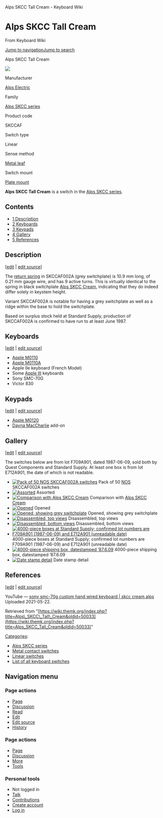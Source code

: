 Alps SKCC Tall Cream - Keyboard Wiki

Alps SKCC Tall Cream
====================

From Keyboard Wiki 

[Jump to navigation](https://wiki.themk.org/index.php/Alps_SKCC_Tall_Cream#column-one)[Jump to search](https://wiki.themk.org/index.php/Alps_SKCC_Tall_Cream#searchInput)

Alps SKCC Tall Cream

[![](https://wiki.themk.org/images/thumb/6/6c/Alps_SKCCAF_--_angled.jpg/500px-Alps_SKCCAF_--_angled.jpg)](https://wiki.themk.org/index.php/File:Alps_SKCCAF_--_angled.jpg)

Manufacturer

[Alps Electric](https://wiki.themk.org/index.php/Alps_Electric "Alps Electric")

Family

[Alps SKCC series](https://wiki.themk.org/index.php/Alps_SKCC_series "Alps SKCC series")

Product code

SKCCAF

Switch type

Linear

Sense method

[Metal leaf](https://wiki.themk.org/index.php/Metal_leaf "Metal leaf")

Switch mount

[Plate mount](https://wiki.themk.org/index.php/Plate_mount "Plate mount")

**Alps SKCC Tall Cream** is a switch in the [Alps SKCC series](https://wiki.themk.org/index.php/Alps_SKCC_series "Alps SKCC series").

Contents
--------

*   [1  Description](https://wiki.themk.org/index.php/Alps_SKCC_Tall_Cream#Description)
*   [2  Keyboards](https://wiki.themk.org/index.php/Alps_SKCC_Tall_Cream#Keyboards)
*   [3  Keypads](https://wiki.themk.org/index.php/Alps_SKCC_Tall_Cream#Keypads)
*   [4  Gallery](https://wiki.themk.org/index.php/Alps_SKCC_Tall_Cream#Gallery)
*   [5  References](https://wiki.themk.org/index.php/Alps_SKCC_Tall_Cream#References)

Description
-----------

\[[edit](https://wiki.themk.org/index.php?title=Alps_SKCC_Tall_Cream&veaction=edit&section=1 "Edit section: Description") | [edit source](https://wiki.themk.org/index.php?title=Alps_SKCC_Tall_Cream&action=edit&section=1 "Edit section's source code: Description")\]

The [return spring](https://wiki.themk.org/index.php/Return_spring "Return spring") in SKCCAF002A (grey switchplate) is 10.9 mm long, of 0.21 mm gauge wire, and has 9 active turns. This is virtually identical to the spring in black switchplate [Alps SKCC Cream](https://wiki.themk.org/index.php/Alps_SKCC_Cream "Alps SKCC Cream"), indicating that they do indeed differ solely in keystem height.

Variant SKCCAF002A is notable for having a grey switchplate as well as a ridge within the base to hold the switchplate.

Based on surplus stock held at Standard Supply, production of SKCCAF002A is confirmed to have run to at least June 1987.

Keyboards
---------

\[[edit](https://wiki.themk.org/index.php?title=Alps_SKCC_Tall_Cream&veaction=edit&section=2 "Edit section: Keyboards") | [edit source](https://wiki.themk.org/index.php?title=Alps_SKCC_Tall_Cream&action=edit&section=2 "Edit section's source code: Keyboards")\]

*   [Apple M0110](https://wiki.themk.org/index.php/Apple_M0110 "Apple M0110")
*   [Apple M0110A](https://wiki.themk.org/index.php/Apple_M0110A "Apple M0110A")
*   Apple IIe keyboard (French Model)
*   Some [Apple III](https://wiki.themk.org/index.php/Apple_III "Apple III") keyboards
*   Sony SMC-70G<ref name="Sony"/>
*   Victor 830

Keypads
-------

\[[edit](https://wiki.themk.org/index.php?title=Alps_SKCC_Tall_Cream&veaction=edit&section=3 "Edit section: Keypads") | [edit source](https://wiki.themk.org/index.php?title=Alps_SKCC_Tall_Cream&action=edit&section=3 "Edit section's source code: Keypads")\]

*   [Apple M0120](https://wiki.themk.org/index.php/Apple_M0120 "Apple M0120")
*   [Dayna MacCharlie](https://wiki.themk.org/index.php/Dayna_MacCharlie "Dayna MacCharlie") add-on

Gallery
-------

\[[edit](https://wiki.themk.org/index.php?title=Alps_SKCC_Tall_Cream&veaction=edit&section=4 "Edit section: Gallery") | [edit source](https://wiki.themk.org/index.php?title=Alps_SKCC_Tall_Cream&action=edit&section=4 "Edit section's source code: Gallery")\]

The switches below are from lot F709A901, dated 1987-06-09, sold both by Quest Components and Standard Supply. At least one box is from lot E712A901, the date of which is not readable.

*   [![Pack of 50 NOS SKCCAF002A switches](https://wiki.themk.org/images/thumb/3/38/Alps_SKCCAF_--_NOS.jpg/499px-Alps_SKCCAF_--_NOS.jpg)](https://wiki.themk.org/index.php/File:Alps_SKCCAF_--_NOS.jpg "Pack of 50 NOS SKCCAF002A switches") Pack of 50 [NOS](https://wiki.themk.org/index.php/NOS "NOS") SKCCAF002A switches 
*   [![Assorted](https://wiki.themk.org/images/thumb/4/45/Alps_SKCCAF_--_assorted.jpg/499px-Alps_SKCCAF_--_assorted.jpg)](https://wiki.themk.org/index.php/File:Alps_SKCCAF_--_assorted.jpg "Assorted") Assorted 
*   [![Comparison with Alps SKCC Cream](https://wiki.themk.org/images/thumb/c/c7/Alps_SKCC_Cream_vs_Tall_Cream.jpg/499px-Alps_SKCC_Cream_vs_Tall_Cream.jpg)](https://wiki.themk.org/index.php/File:Alps_SKCC_Cream_vs_Tall_Cream.jpg "Comparison with Alps SKCC Cream") Comparison with [Alps SKCC Cream](https://wiki.themk.org/index.php/Alps_SKCC_Cream "Alps SKCC Cream") 
*   [![Opened](https://wiki.themk.org/images/thumb/1/19/Alps_SKCCAF_--_opened%2C_1.jpg/499px-Alps_SKCCAF_--_opened%2C_1.jpg)](https://wiki.themk.org/index.php/File:Alps_SKCCAF_--_opened,_1.jpg "Opened") Opened 
*   [![Opened, showing grey switchplate](https://wiki.themk.org/images/thumb/5/50/Alps_SKCCAF_--_opened%2C_2.jpg/499px-Alps_SKCCAF_--_opened%2C_2.jpg)](https://wiki.themk.org/index.php/File:Alps_SKCCAF_--_opened,_2.jpg "Opened, showing grey switchplate") Opened, showing grey switchplate 
*   [![Disassembled, top views](https://wiki.themk.org/images/thumb/1/1e/Alps_SKCCAF_--_disassembled%2C_top_views.jpg/499px-Alps_SKCCAF_--_disassembled%2C_top_views.jpg)](https://wiki.themk.org/index.php/File:Alps_SKCCAF_--_disassembled,_top_views.jpg "Disassembled, top views") Disassembled, top views 
*   [![Disassembled, bottom views](https://wiki.themk.org/images/thumb/b/b6/Alps_SKCCAF_--_disassembled%2C_bottom_views.jpg/499px-Alps_SKCCAF_--_disassembled%2C_bottom_views.jpg)](https://wiki.themk.org/index.php/File:Alps_SKCCAF_--_disassembled,_bottom_views.jpg "Disassembled, bottom views") Disassembled, bottom views 
*   [![4000-piece boxes at Standard Supply; confirmed lot numbers are F709A901 (1987-06-09) and E712A901 (unreadable date)](https://wiki.themk.org/images/thumb/7/70/Alps_SKCCAF002A_boxes.jpg/499px-Alps_SKCCAF002A_boxes.jpg)](https://wiki.themk.org/index.php/File:Alps_SKCCAF002A_boxes.jpg "4000-piece boxes at Standard Supply; confirmed lot numbers are F709A901 (1987-06-09) and E712A901 (unreadable date)") 4000-piece boxes at Standard Supply; confirmed lot numbers are F709A901 (1987-06-09) and E712A901 (unreadable date) 
*   [![4000-piece shipping box, datestamped ’87.6.09](https://wiki.themk.org/images/thumb/a/ad/Alps_SKCC_Tall_Cream_--_shipping_box%2C_1987-06-09.jpg/499px-Alps_SKCC_Tall_Cream_--_shipping_box%2C_1987-06-09.jpg)](https://wiki.themk.org/index.php/File:Alps_SKCC_Tall_Cream_--_shipping_box,_1987-06-09.jpg "4000-piece shipping box, datestamped ’87.6.09") 4000-piece shipping box, datestamped ’87.6.09 
*   [![Date stamp detail](https://wiki.themk.org/images/thumb/1/16/Alps_SKCC_Tall_Cream_--_shipping_box_datestamp%2C_1987-06-09.jpg/499px-Alps_SKCC_Tall_Cream_--_shipping_box_datestamp%2C_1987-06-09.jpg)](https://wiki.themk.org/index.php/File:Alps_SKCC_Tall_Cream_--_shipping_box_datestamp,_1987-06-09.jpg "Date stamp detail") Date stamp detail 

References
----------

\[[edit](https://wiki.themk.org/index.php?title=Alps_SKCC_Tall_Cream&veaction=edit&section=5 "Edit section: References") | [edit source](https://wiki.themk.org/index.php?title=Alps_SKCC_Tall_Cream&action=edit&section=5 "Edit section's source code: References")\]

<references> <ref name="Sony">YouTube — [sony smc-70g custom hand wired keyboard | skcc cream alps](https://www.youtube.com/watch?v=uD9BZMvcI_Y&ab_channel=obfilm) Uploaded 2021-05-22.</ref> </references>

Retrieved from "[https://wiki.themk.org/index.php?title=Alps\_SKCC\_Tall\_Cream&oldid=50033](https://wiki.themk.org/index.php?title=Alps_SKCC_Tall_Cream&oldid=50033)"

[Categories](https://wiki.themk.org/index.php/Special:Categories "Special:Categories"):

*   [Alps SKCC series](https://wiki.themk.org/index.php/Category:Alps_SKCC_series "Category:Alps SKCC series")
*   [Metal contact switches](https://wiki.themk.org/index.php/Category:Metal_contact_switches "Category:Metal contact switches")
*   [Linear switches](https://wiki.themk.org/index.php/Category:Linear_switches "Category:Linear switches")
*   [List of all keyboard switches](https://wiki.themk.org/index.php/Category:List_of_all_keyboard_switches "Category:List of all keyboard switches")

Navigation menu
---------------

### Page actions

*   [Page](https://wiki.themk.org/index.php/Alps_SKCC_Tall_Cream "View the content page [c]")
*   [Discussion](https://wiki.themk.org/index.php?title=Talk:Alps_SKCC_Tall_Cream&action=edit&redlink=1 "Discussion about the content page (page does not exist) [t]")
*   [Read](https://wiki.themk.org/index.php/Alps_SKCC_Tall_Cream)
*   [Edit](https://wiki.themk.org/index.php?title=Alps_SKCC_Tall_Cream&veaction=edit "Edit this page [v]")
*   [Edit source](https://wiki.themk.org/index.php?title=Alps_SKCC_Tall_Cream&action=edit "Edit the source code of this page [e]")
*   [History](https://wiki.themk.org/index.php?title=Alps_SKCC_Tall_Cream&action=history "Past revisions of this page [h]")

### Page actions

*   [Page](https://wiki.themk.org/index.php/Alps_SKCC_Tall_Cream "Page")
*   [Discussion](https://wiki.themk.org/index.php?title=Talk:Alps_SKCC_Tall_Cream&action=edit&redlink=1 " (page does not exist)")
*   [More](https://wiki.themk.org/index.php/Alps_SKCC_Tall_Cream#p-cactions)
*   [Tools](https://wiki.themk.org/index.php/Alps_SKCC_Tall_Cream#p-tb "Tools")

### Personal tools

*   Not logged in
*   [Talk](https://wiki.themk.org/index.php/Special:MyTalk "Discussion about edits from this IP address [n]")
*   [Contributions](https://wiki.themk.org/index.php/Special:MyContributions "A list of edits made from this IP address [y]")
*   [Create account](https://wiki.themk.org/index.php?title=Special:CreateAccount&returnto=Alps+SKCC+Tall+Cream "You are encouraged to create an account and log in; however, it is not mandatory")
*   [Log in](https://wiki.themk.org/index.php?title=Special:UserLogin&returnto=Alps+SKCC+Tall+Cream "You are encouraged to log in; however, it is not mandatory [o]")

[](https://wiki.themk.org/index.php/Main_Page) [](https://wiki.themk.org/index.php/Alps_SKCC_Tall_Cream#sidebar "Jump to navigation")[](https://wiki.themk.org/index.php/Alps_SKCC_Tall_Cream#p-personal "user tools")[](https://wiki.themk.org/index.php/Alps_SKCC_Tall_Cream#globalWrapper "back to top")